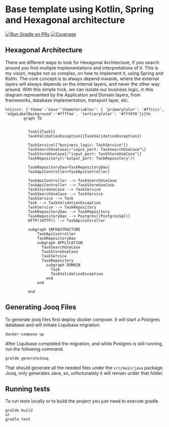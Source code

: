 # Base template using Kotlin, Spring and Hexagonal architecture

[![Run Gradle on PRs](https://github.com/diocorrea/base-kotlin-spring-postgres-template/actions/workflows/ci.yml/badge.svg?branch=main)](https://github.com/diocorrea/base-kotlin-spring-postgres-template/actions/workflows/ci.yml) 
[![Coverage](https://diocorrea.github.io/base-kotlin-spring-postgres-template/badges/coverage.svg)](https://github.com/diocorrea/base-kotlin-spring-postgres-template/actions/workflows/ci.yml)

## Hexagonal Architecture

There are different ways to look for Hexagonal Architecture, if you search around you find multiple implementations and
interpretations of it.
This is my vision, maybe not so complex, on how to implement it, using Spring and Kotlin.
The core concept is to always depend inwards, where the external layers will always depends on the internal layers, and
never the other way around.
With this simple trick, we can isolate our business logic, in this diagram represented by the Application and Domain
layers, from frameworks, database implementation, transport layer, etc.

```mermaid
%%{init: {'theme':'base''themeVariables': { 'primaryColor': '#ffcccc', 'edgeLabelBackground':'#ffffee', 'tertiaryColor': '#fff0f0'}}}%%
        graph TD
          
          
          Task{{Task}}
          TaskValidationException{{TaskValidationException}}
          
          TaskService(["business_logic: TaskService"])
          TaskSearchUseCase[/"input_port: TaskSearchUseCase"\]
          TaskStoreUseCase[/"input_port: TaskStoreUseCase"\]
          TaskRepository[\"output_port: TaskRepository"/]
          
          TaskRepositoryDao>TaskRepositoryDao]
          TaskApiController>TaskApiController]
          
          TaskApiController --> TaskSearchUseCase
          TaskApiController --> TaskStoreUseCase
          TaskStoreUseCase --> TaskService
          TaskSearchUseCase --> TaskService
          TaskService --> Task
          Task --> TaskValidationException
          TaskService --> TaskRepository
          TaskRepositoryDao --> TaskRepository
          TaskRepositoryDao --> Postgres[(PostgresSql)]
          HTTP((HTTP)) --> TaskApiController
          
          subgraph INFRASTRUCTURE
              TaskApiController
              TaskRepositoryDao
              subgraph APPLICATION
                TaskSearchUseCase
                TaskStoreUseCase
                TaskService
                TaskRepository
                  subgraph DOMAIN
                    Task
                    TaskValidationException
                  end
              end
              
          end

```

## Generating Jooq Files

To generate jooq files first deploy docker compose. It will start a Postgres database and will initiate Liquibase
migration.

````
docker-compose up
````

After Liquibase completed the migration, and while Postgres is still running, run the following command.

````
gralde generateJooq
````

That should generate all the needed files under the `src/main/java` package.
Jooq, only generates Java, so, unfortunately it will remain under that folder.

## Running tests

To run tests locally or to build the project you just need to execute gradle.

````
gralde build
or
gradle test
````
